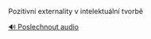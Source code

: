 
Pozitivní externality v intelektuální tvorbě

[🔊 Poslechnout audio](/data/7-paragraphs/audio/chapter_129/para_007-Pozitivn-externality-v-intelektuln-tvorb.mp3)
